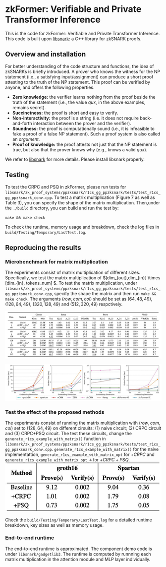 # zkFormer: Verifiable and Private Transformer Inference

This is the code for zkFormer: Verifiable and Private Transformer Inference. This code is built upon [libsnark](https://github.com/scipr-lab/libsnark): a C++ library for zkSNARK proofs.

## Overview and installation

For better understanding of the code structure and functions, the idea of zkSNARKs is briefly introduced. A prover who knows the witness for the NP statement (i.e., a satisfying input/assignment) can produce a short proof attesting to the truth of the NP statement. This proof can be verified by anyone, and offers the following properties.

-   __Zero knowledge:__
    the verifier learns nothing from the proof beside the truth of the statement (i.e., the value _qux_, in the above examples, remains secret).
-   __Succinctness:__
    the proof is short and easy to verify.
-   __Non-interactivity:__
    the proof is a string (i.e. it does not require back-and-forth interaction between the prover and the verifier).
-   __Soundness:__
    the proof is computationally sound (i.e., it is infeasible to fake a proof of a false NP statement). Such a proof system is also called an _argument_.
-   __Proof of knowledge:__
    the proof attests not just that the NP statement is true, but also that the
    prover knows why (e.g., knows a valid _qux_).

We refer to [libsnark](https://github.com/scipr-lab/libsnark) for more details. Please install libsnark properly.

## Testing

To test the CRPC and PSQ in zkFormer, please run tests for ```libsnark/zk_proof_systems/ppzksnark/r1cs_gg_ppzksnark/tests/test_r1cs_gg_ppzksnark_conv.cpp```. To test a matrix multiplication (Figure 7 as well as Table 3), you can specify the shape of the matrix multiplication. Then,under the ```./build``` directory, you can build and run the test by:

    make && make check

To check the runtime, memory usage and breakdown, check the log files in ```build/Testing/Temporary/LastTest.log```.

## Reproducing the results

### Microbenchmark for matrix multiplication
The experiments consist of matrix multiplication of different sizes. Specifically, we test the matrix multiplication of $[dim_{out},dim_{in}] \times [dim_{in}, tokens\_num] $. To test the matrix multiplication, under ```libsnark/zk_proof_systems/ppzksnark/r1cs_gg_ppzksnark/tests/test_r1cs_gg_ppzksnark_conv.cpp```, specify the shape the matrix and then run ```make && make check```. The arguments $(row, com, col)$ should be set as $(64,48,49)$, $(128,64,49)$, $(320,128,49)$ and $(512,320,49)$ respctively.

![Table 2 in usenix submission](./figure/table2.jpg "MMbench1")

![Figure 7 in ICML submission](./figure/figure7.jpg "MMbench2")

### Test the effect of the proposed methods
The experiments consist of running the matrix multiplication with $(row, com, col)$ set to $(128,64,49)$ on different cirsuits: (1) naive circuit; (2) CRPC circuit and (3) CRPC+PSQ circuit. The test these circuits, change the ```generate_r1cs_example_with_matrix()``` function in ```libsnark/zk_proof_systems/ppzksnark/r1cs_gg_ppzksnark/tests/test_r1cs_gg_ppzksnark_conv.cpp```. ```generate_r1cs_example_with_matrix()``` for the naive implementattion, ```generate_r1cs_example_with_matrix_opt``` for $+CRPC$ and ```generate_r1cs_example_with_matrix_opt_4``` for $+CRPC+PSQ$.
![Table3 in ICML submission](./figure/table3.jpg "MMbench2")

Check the ```build/Testing/Temporary/LastTest.log``` for a detailed runtime breakdown, key sizes as well as memory usage.

### End-to-end runtime
The end-to-end runtime is approximated. The component demo code is under ```libsnark/gadgetlib3```. The runtime is computed by runnning each matrix multiplication in the attention module and MLP layer individually.

